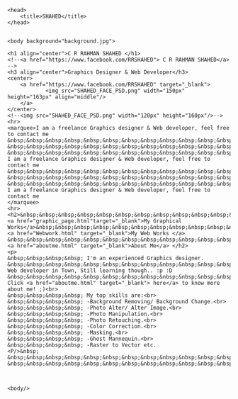 <html>

	<head>
		<title>SHAHED</title>
	</head>
	
	
	<body background="background.jpg">
	
	<h1 align="center">C R RAHMAN SHAHED </h1>
	<!--<a href="https://www.facebook.com/RRSHAHED"> C R RAHMAN SHAHED</a> -->
	<h3 align="center">Graphics Designer & Web Developer</h3>
	<center>
		<a href="https://www.facebook.com/RRSHAHED" target="_blank">
				<img src="SHAHED_FACE_PSD.png" width="150px" height="163px" align="middle"/>
		</a>
	</center>
	<!--<img src="SHAHED_FACE_PSD.png" width="120px" height="160px"/>-->
	<hr>
	<marquee>I am a freelance Graphics designer & Web developer, feel free to contact me
	&nbsp;&nbsp;&nbsp;&nbsp;&nbsp;&nbsp;&nbsp;&nbsp;&nbsp;&nbsp;&nbsp;&nbsp;
	&nbsp;&nbsp;&nbsp;&nbsp;&nbsp;&nbsp;&nbsp;&nbsp;&nbsp;&nbsp;&nbsp;&nbsp;
	&nbsp;&nbsp;&nbsp;&nbsp;&nbsp;&nbsp;&nbsp;&nbsp;&nbsp;&nbsp;&nbsp;&nbsp;
	I am a freelance Graphics designer & Web developer, feel free to contact me
	&nbsp;&nbsp;&nbsp;&nbsp;&nbsp;&nbsp;&nbsp;&nbsp;&nbsp;&nbsp;&nbsp;&nbsp;
	&nbsp;&nbsp;&nbsp;&nbsp;&nbsp;&nbsp;&nbsp;&nbsp;&nbsp;&nbsp;&nbsp;&nbsp;
	&nbsp;&nbsp;&nbsp;&nbsp;&nbsp;&nbsp;&nbsp;&nbsp;&nbsp;&nbsp;&nbsp;&nbsp;
	I am a freelance Graphics designer & Web developer, feel free to contact me
	</marquee>
	<hr>
	<h2>&nbsp;&nbsp;&nbsp;&nbsp;&nbsp;&nbsp;&nbsp;&nbsp;&nbsp;&nbsp;&nbsp;&nbsp;<a href="graphic_page.html"target="_blank">My Graphical Works</a>&nbsp;&nbsp;&nbsp;&nbsp;&nbsp;&nbsp;&nbsp;&nbsp;&nbsp;&nbsp;&nbsp;&nbsp;&nbsp;&nbsp;&nbsp;&nbsp;&nbsp;&nbsp;&nbsp;&nbsp;&nbsp;&nbsp;&nbsp;&nbsp;&nbsp;&nbsp;&nbsp;&nbsp;&nbsp; <a href="Webwork.html" target="_blank">My Web Works </a> &nbsp;&nbsp;&nbsp;&nbsp;&nbsp;&nbsp;&nbsp;&nbsp;&nbsp;&nbsp;&nbsp;&nbsp;&nbsp;&nbsp;&nbsp;&nbsp;&nbsp;&nbsp;&nbsp;&nbsp;&nbsp;&nbsp;&nbsp;&nbsp;&nbsp;&nbsp;&nbsp;&nbsp;&nbsp;<a href="aboutme.html" target="_blank">About Me</a> </h2>
	<p>
	&nbsp;&nbsp;&nbsp;&nbsp; I'm an experienced Graphics designer.                   &nbsp;&nbsp;&nbsp;&nbsp;&nbsp;&nbsp;&nbsp;&nbsp;&nbsp;&nbsp;&nbsp;&nbsp;&nbsp;&nbsp;&nbsp;&nbsp;&nbsp;&nbsp;&nbsp;&nbsp;&nbsp;&nbsp;&nbsp;&nbsp;&nbsp;&nbsp;&nbsp;&nbsp;&nbsp;&nbsp;New Web developer in Town, Still learning though.. :p :D &nbsp;&nbsp;&nbsp;&nbsp;&nbsp;&nbsp;&nbsp;&nbsp;&nbsp;&nbsp;&nbsp;&nbsp;&nbsp;&nbsp;&nbsp;&nbsp;&nbsp;&nbsp;&nbsp; Click <a href="aboutme.html" target="_blank"> here</a> to know more about me! ;)<br>
	&nbsp;&nbsp;&nbsp;&nbsp; My top skills are:<br>
	&nbsp;&nbsp;&nbsp;&nbsp; -Background Removing/ Background Change.<br>
	&nbsp;&nbsp;&nbsp;&nbsp; -Photo Alter/ Alter Image.<br>
	&nbsp;&nbsp;&nbsp;&nbsp; -Photo Manipulation.<br>
	&nbsp;&nbsp;&nbsp;&nbsp; -Photo Retouching.<br>
	&nbsp;&nbsp;&nbsp;&nbsp; -Color Correction.<br>
	&nbsp;&nbsp;&nbsp;&nbsp; -Masking.<br>
	&nbsp;&nbsp;&nbsp;&nbsp; -Ghost Mannequin.<br>
	&nbsp;&nbsp;&nbsp;&nbsp; -Raster to Vector etc.
	<P/>&nbsp;
	&nbsp;&nbsp;&nbsp;&nbsp;&nbsp;&nbsp;&nbsp;&nbsp;&nbsp;&nbsp;&nbsp;&nbsp;&nbsp;&nbsp;&nbsp;
	&nbsp;&nbsp;&nbsp;&nbsp;&nbsp;&nbsp;&nbsp;&nbsp;&nbsp;&nbsp;&nbsp;&nbsp;&nbsp;&nbsp;&nbsp;
	
	
	
	<body/>

	
<html/>
